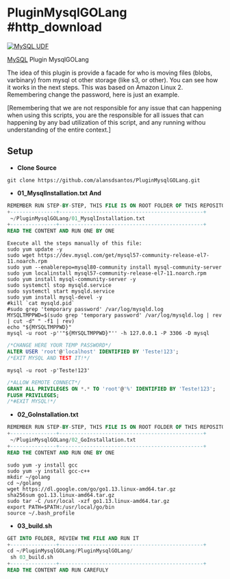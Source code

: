 # PluginMysqlGOLang #http_download
[![MySQL UDF](https://img.shields.io/badge/MySQL-UDF-blue.svg)](https://dev.mysql.com/)

[MySQL](https://dev.mysql.com/) Plugin MysqlGOLang

The idea of this plugin is provide a facade for who is moving files (blobs, varbinary) from mysql ot other storage (like s3, or other). You can see how it works in the next steps. This was based on Amazon Linux 2.
Remembering change the password, here is just an example.

[Remembering that we are not responsible for any issue that can happening when using this scripts, you are the responsible for all issues that can happening by any bad utilization of this script, and any running withou understanding of the entire context.]

Setup 
---
- **Clone Source**
```shell
git clone https://github.com/alansdsantos/PluginMysqlGOLang.git
```

- **01_MysqlInstallation.txt**
**And**
```sql
REMEMBER RUN STEP-BY-STEP, THIS FILE IS ON ROOT FOLDER OF THIS REPOSITORY
+---------------+-----------------------------------------------+
 ~/PluginMysqlGOLang/01_MysqlInstallation.txt
+---------------+-----------------------------------------------+
READ THE CONTENT AND RUN ONE BY ONE
```

```shell
Execute all the steps manually of this file:
sudo yum update -y
sudo wget https://dev.mysql.com/get/mysql57-community-release-el7-11.noarch.rpm
sudo yum --enablerepo=mysql80-community install mysql-community-server
sudo yum localinstall mysql57-community-release-el7-11.noarch.rpm
sudo yum install mysql-community-server -y
sudo systemctl stop mysqld.service
sudo systemctl start mysqld.service
sudo yum install mysql-devel -y
#kill `cat mysqld.pid`
#sudo grep 'temporary password' /var/log/mysqld.log
MYSQLTMPPWD=$(sudo grep 'temporary password' /var/log/mysqld.log | rev | cut -d" " -f1 | rev)
echo "${MYSQLTMPPWD}"
mysql -u root -p''"${MYSQLTMPPWD}"'' -h 127.0.0.1 -P 3306 -D mysql
```

```sql
/*CHANGE HERE YOUR TEMP PASSWORD*/
ALTER USER 'root'@'localhost' IDENTIFIED BY 'Teste!123';
/*EXIT MYSQL AND TEST IT!*/
```
```shell
mysql -u root -p'Teste!123'
```
```sql
/*ALLOW REMOTE CONNECT*/
GRANT ALL PRIVILEGES ON *.* TO 'root'@'%' IDENTIFIED BY 'Teste!123';
FLUSH PRIVILEGES;
/*#EXIT MYSQL!*/
```


- **02_GoInstallation.txt**
```sql
REMEMBER RUN STEP-BY-STEP, THIS FILE IS ON ROOT FOLDER OF THIS REPOSITORY
+---------------+-----------------------------------------------+
 ~/PluginMysqlGOLang/02_GoInstallation.txt
+---------------+-----------------------------------------------+
READ THE CONTENT AND RUN ONE BY ONE
```
```shell
sudo yum -y install gcc
sudo yum -y install gcc-c++
mkdir ~/golang
cd ~/golang
wget https://dl.google.com/go/go1.13.linux-amd64.tar.gz
sha256sum go1.13.linux-amd64.tar.gz
sudo tar -C /usr/local -xzf go1.13.linux-amd64.tar.gz
export PATH=$PATH:/usr/local/go/bin
source ~/.bash_profile
```
- **03_build.sh**
```sql
GET INTO FOLDER, REVIEW THE FILE AND RUN IT
+---------------+-----------------------------------------------+
cd ~/PluginMysqlGOLang/PluginMysqlGOLang/
 sh 03_build.sh
+---------------+-----------------------------------------------+
READ THE CONTENT AND RUN CAREFULY
```
